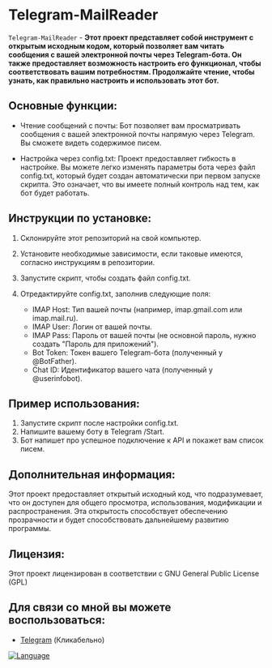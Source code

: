 # Telegram-MailReader

`Telegram-MailReader` - **Этот проект представляет собой инструмент с открытым исходным кодом, который позволяет вам читать сообщения с вашей электронной почты через Telegram-бота. Он также предоставляет возможность настроить его функционал, чтобы соответствовать вашим потребностям. Продолжайте чтение, чтобы узнать, как правильно настроить и использовать этот бот.**

## Основные функции:

- Чтение сообщений с почты: Бот позволяет вам просматривать сообщения с вашей электронной почты напрямую через Telegram. Вы сможете видеть содержимое писем.

- Настройка через config.txt: Проект предоставляет гибкость в настройке. Вы можете легко изменять параметры бота через файл config.txt, который будет создан автоматически при первом запуске скрипта. Это означает, что вы имеете полный контроль над тем, как бот будет работать.

## Инструкции по установке:

1. Склонируйте этот репозиторий на свой компьютер.
2. Установите необходимые зависимости, если таковые имеются, согласно инструкциям в репозитории.
3. Запустите скрипт, чтобы создать файл config.txt.
4. Отредактируйте config.txt, заполнив следующие поля:

    - IMAP Host: Тип вашей почты (например, imap.gmail.com или imap.mail.ru).
    - IMAP User: Логин от вашей почты.
    - IMAP Pass: Пароль от вашей почты (не основной пароль, нужно создать "Пароль для приложений").
    - Bot Token: Токен вашего Telegram-бота (полученный у @BotFather).
    - Chat ID: Идентификатор вашего чата (полученный у @userinfobot).

## Пример использования:

1. Запустите скрипт после настройки config.txt.
2. Напишите вашему боту в Telegram /Start.
3. Бот напишет про успешное подключение к API и покажет вам список писем.

## Дополнительная информация:

Этот проект предоставляет открытый исходный код, что подразумевает, что он доступен для общего просмотра, использования, модификации и распространения. Эта открытость способствует обеспечению прозрачности и будет способствовать дальнейшему развитию программы.

## Лицензия:

Этот проект лицензирован в соответствии с GNU General Public License (GPL)

## Для связи со мной вы можете воспользоваться:

- [Telegram](https://t.me/insiderkeeps) (Кликабельно)

[![Language](https://img.shields.io/badge/language-python-blue.svg)](https://www.python.org/)
